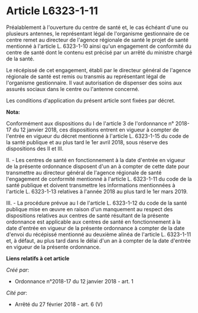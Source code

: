 # Article L6323-1-11

Préalablement à l'ouverture du centre de santé et, le cas échéant d'une ou plusieurs antennes, le représentant légal de
l'organisme gestionnaire de ce centre remet au directeur de l'agence régionale de santé le projet de santé mentionné à
l'article L. 6323-1-10 ainsi qu'un engagement de conformité du centre de santé dont le contenu est précisé par un arrêté du
ministre chargé de la santé.

Le récépissé de cet engagement, établi par le directeur général de l'agence régionale de santé est remis ou transmis au
représentant légal de l'organisme gestionnaire. Il vaut autorisation de dispenser des soins aux assurés sociaux dans le
centre ou l'antenne concerné.

Les conditions d'application du présent article sont fixées par décret.

**Nota:**

Conformément aux dispositions du I de l'article 3 de l'ordonnance n° 2018-17 du 12 janvier 2018, ces dispositions entrent en
vigueur à compter de l'entrée en vigueur du décret mentionné à l'article L. 6323-1-15 du code de la santé publique et au plus
tard le 1er avril 2018, sous réserve des dispositions des II et III.

II. - Les centres de santé en fonctionnement à la date d'entrée en vigueur de la présente ordonnance disposent d'un an à
compter de cette date pour transmettre au directeur général de l'agence régionale de santé l'engagement de conformité
mentionné à l'article L. 6323-1-11 du code de la santé publique et doivent transmettre les informations mentionnées à
l'article L. 6323-1-13 relatives à l'année 2018 au plus tard le 1er mars 2019.

III. - La procédure prévue au I de l'article L. 6323-1-12 du code de la santé publique mise en œuvre en raison d'un
manquement au respect des dispositions relatives aux centres de santé résultant de la présente ordonnance est applicable aux
centres de santé en fonctionnement à la date d'entrée en vigueur de la présente ordonnance à compter de la date d'envoi du
récépissé mentionné au deuxième alinéa de l'article L. 6323-1-11 et, à défaut, au plus tard dans le délai d'un an à compter
de la date d'entrée en vigueur de la présente ordonnance.

**Liens relatifs à cet article**

_Créé par_:

  - Ordonnance n°2018-17 du 12 janvier 2018 - art. 1

_Cité par_:

  - Arrêté du 27 février 2018 - art. 6 (V)
